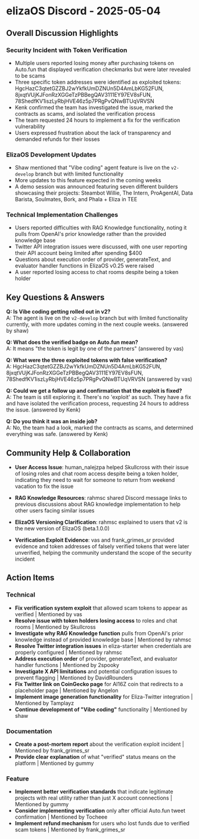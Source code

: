 # elizaOS Discord - 2025-05-04

## Overall Discussion Highlights

### Security Incident with Token Verification
- Multiple users reported losing money after purchasing tokens on Auto.fun that displayed verification checkmarks but were later revealed to be scams
- Three specific token addresses were identified as exploited tokens: HgcHazC3qtetGZZBJ2wYkfkUmDZNUn5D4AmLbKG52FUN, 8jxqtVUjKJFonRzXGGeTzPBBegQAV3111EY97EV8sFUN, 78ShedfKV1iszLyRbjHVE46z5p7PRgPvQNwBTUqVRVSN
- Kenk confirmed the team has investigated the issue, marked the contracts as scams, and isolated the verification process
- The team requested 24 hours to implement a fix for the verification vulnerability
- Users expressed frustration about the lack of transparency and demanded refunds for their losses

### ElizaOS Development Updates
- Shaw mentioned that "Vibe coding" agent feature is live on the `v2-develop` branch but with limited functionality
- More updates to this feature expected in the coming weeks
- A demo session was announced featuring seven different builders showcasing their projects: Steambot Willie, The Intern, ProAgentAI, Data Barista, Soulmates, Bork, and Phala + Eliza in TEE

### Technical Implementation Challenges
- Users reported difficulties with RAG Knowledge functionality, noting it pulls from OpenAI's prior knowledge rather than the provided knowledge base
- Twitter API integration issues were discussed, with one user reporting their API account being limited after spending $400
- Questions about execution order of provider, generateText, and evaluator handler functions in ElizaOS v0.25 were raised
- A user reported losing access to chat rooms despite being a token holder

## Key Questions & Answers

**Q: Is Vibe coding getting rolled out in v2?**  
A: The agent is live on the `v2-develop` branch but with limited functionality currently, with more updates coming in the next couple weeks. (answered by shaw)

**Q: What does the verified badge on Auto.fun mean?**  
A: It means "the token is legit by one of the partners" (answered by vas)

**Q: What were the three exploited tokens with false verification?**  
A: HgcHazC3qtetGZZBJ2wYkfkUmDZNUn5D4AmLbKG52FUN, 8jxqtVUjKJFonRzXGGeTzPBBegQAV3111EY97EV8sFUN, 78ShedfKV1iszLyRbjHVE46z5p7PRgPvQNwBTUqVRVSN (answered by vas)

**Q: Could we get a follow up and confirmation that the exploit is fixed?**  
A: The team is still exploring it. There's no 'exploit' as such. They have a fix and have isolated the verification process, requesting 24 hours to address the issue. (answered by Kenk)

**Q: Do you think it was an inside job?**  
A: No, the team had a look, marked the contracts as scams, and determined everything was safe. (answered by Kenk)

## Community Help & Collaboration

- **User Access Issue**: human_nalejzpa helped Skullcross with their issue of losing roles and chat room access despite being a token holder, indicating they need to wait for someone to return from weekend vacation to fix the issue

- **RAG Knowledge Resources**: rahmsc shared Discord message links to previous discussions about RAG knowledge implementation to help other users facing similar issues

- **ElizaOS Versioning Clarification**: rahmsc explained to users that v2 is the new version of ElizaOS (beta.1.0.0)

- **Verification Exploit Evidence**: vas and frank_grimes_sr provided evidence and token addresses of falsely verified tokens that were later unverified, helping the community understand the scope of the security incident

## Action Items

### Technical
- **Fix verification system exploit** that allowed scam tokens to appear as verified | Mentioned by vas
- **Resolve issue with token holders losing access** to roles and chat rooms | Mentioned by Skullcross
- **Investigate why RAG Knowledge function** pulls from OpenAI's prior knowledge instead of provided knowledge base | Mentioned by rahmsc
- **Resolve Twitter integration issues** in eliza-starter when credentials are properly configured | Mentioned by rahmsc
- **Address execution order** of provider, generateText, and evaluator handler functions | Mentioned by 2spooky
- **Investigate X API limitations** and potential configuration issues to prevent flagging | Mentioned by DavidRounders
- **Fix Twitter link on CoinGecko page** for AI16Z coin that redirects to a placeholder page | Mentioned by Angelon
- **Implement image generation functionality** for Eliza-Twitter integration | Mentioned by Tamplayz
- **Continue development of "Vibe coding"** functionality | Mentioned by shaw

### Documentation
- **Create a post-mortem report** about the verification exploit incident | Mentioned by frank_grimes_sr
- **Provide clear explanation** of what "verified" status means on the platform | Mentioned by gummy

### Feature
- **Implement better verification standards** that indicate legitimate projects with real utility rather than just X account connections | Mentioned by gummy
- **Consider implementing verification** only after official Auto.fun tweet confirmation | Mentioned by Tocheee
- **Implement refund mechanism** for users who lost funds due to verified scam tokens | Mentioned by frank_grimes_sr